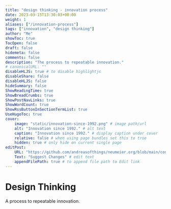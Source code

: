 ```yaml
---
title: "design thinking - innovation process"
date: 2023-03-15T13:30:03+00:00
weight: 1
aliases: ["/innovation-process"]
tags: ["innovation", "design thinking"]
author: "Me"
showToc: true
TocOpen: false
draft: false
hidemeta: false
comments: false
description: "The process to repeatable innovation."
# canonicalURL: ""
disableHLJS: true # to disable highlightjs
disableShare: false
disableHLJS: false
hideSummary: false
ShowReadingTime: true
ShowBreadCrumbs: true
ShowPostNavLinks: true
ShowWordCount: true
ShowRssButtonInSectionTermList: true
UseHugoToc: true
cover:
    image: "static/innovation-since-1992.png" # image path/url
    alt: "Innovation since 1992." # alt text
    caption: "Innovation since 1992." # display caption under cover
    relative: false # when using page bundles set this to true
    hidden: true # only hide on current single page
editPost:
    URL: "https://github.com/andreasofthings/neumeier.org/blob/main/content/posts/innovation.md"
    Text: "Suggest Changes" # edit text
    appendFilePath: true # to append file path to Edit link
---
```


# Design Thinking

A process to repeatable innovation.
